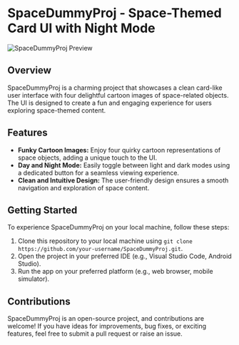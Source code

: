 # SpaceDummyProj - Space-Themed Card UI with Night Mode

![SpaceDummyProj Preview](/SpaceDummyProj/Project%20Asset/spaceDummy.gif)

## Overview

SpaceDummyProj is a charming project that showcases a clean card-like user interface with four delightful cartoon images of space-related objects. The UI is designed to create a fun and engaging experience for users exploring space-themed content.

## Features

- **Funky Cartoon Images:** Enjoy four quirky cartoon representations of space objects, adding a unique touch to the UI.
- **Day and Night Mode:** Easily toggle between light and dark modes using a dedicated button for a seamless viewing experience.
- **Clean and Intuitive Design:** The user-friendly design ensures a smooth navigation and exploration of space content.

<!-- ## Screenshots

![Screenshot 1](/path/to/screenshot1.png)
![Screenshot 2](/path/to/screenshot2.png)
![Screenshot 3](/path/to/screenshot3.png) -->

## Getting Started

To experience SpaceDummyProj on your local machine, follow these steps:

1. Clone this repository to your local machine using `git clone https://github.com/your-username/SpaceDummyProj.git`.
2. Open the project in your preferred IDE (e.g., Visual Studio Code, Android Studio).
3. Run the app on your preferred platform (e.g., web browser, mobile simulator).

## Contributions

SpaceDummyProj is an open-source project, and contributions are welcome! If you have ideas for improvements, bug fixes, or exciting features, feel free to submit a pull request or raise an issue.

